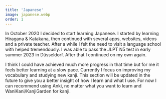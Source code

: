```yaml
---
title: 'Japanese'
image: japanese.webp
order: 1
---
```


In October 2020 I decided to start learning Japanese. I started by learning <span class="tooltip" data-text="2 of the 3 writing systems in the Japanese language">Hiragana & Katakana</span>, then continued with several apps, websites, videos and a private teacher. After a while I felt the need to visit a language school with helped tremendously. I was able to pass the <span class="tooltip" data-text="The Japanese language proficiency test">JLPT N5</span> test in early summer 2023 in Düsseldorf. After that I continued on my own again.

I think I could have achieved much more progress in that time but for me it feels better learning at a slow pace. Currently I focus on improving my vocabulary and studying new kanji. This section will be updated in the future to give you a better insight of how I learn and what I use. For now I can recommend using Anki, no matter what you want to learn and WaniKani/KanjiGarden for kanji.
